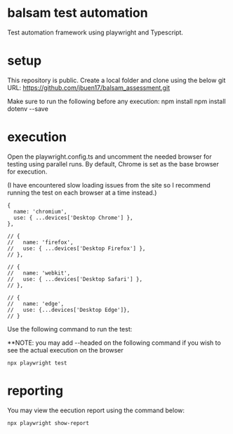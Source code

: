 # balsam test automation
Test automation framework using playwright and Typescript.

# setup
This repository is public.
Create a local folder and clone using the below git URL:
    https://github.com/jbuen17/balsam_assessment.git

Make sure to run the following before any execution:
    npm install
    npm install dotenv --save

# execution
Open the playwright.config.ts and uncomment the needed browser for testing using parallel runs. By default, Chrome is set as the base browser for execution.

(I have encountered slow loading issues from the site so I recommend running the test on each browser at a time instead.)

    {
      name: 'chromium',
      use: { ...devices['Desktop Chrome'] },
    },

    // {
    //   name: 'firefox',
    //   use: { ...devices['Desktop Firefox'] },
    // },

    // {
    //   name: 'webkit',
    //   use: { ...devices['Desktop Safari'] },
    // },

    // {
    //   name: 'edge',
    //   use: {...devices['Desktop Edge']},
    // }

Use the following command to run the test:
    
**NOTE: you may add --headed on the following command if you wish to see the actual execution on the browser
    
    npx playwright test


# reporting

You may view the eecution report using the command below:

    npx playwright show-report